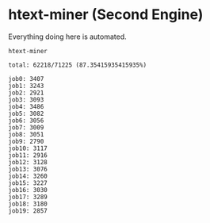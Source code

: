 # htext-miner (Second Engine)

Everything doing here is automated.

```
htext-miner

total: 62218/71225 (87.35415935415935%)

job0: 3407
job1: 3243
job2: 2921
job3: 3093
job4: 3486
job5: 3082
job6: 3056
job7: 3009
job8: 3051
job9: 2790
job10: 3117
job11: 2916
job12: 3128
job13: 3076
job14: 3260
job15: 3227
job16: 3030
job17: 3289
job18: 3180
job19: 2857
```